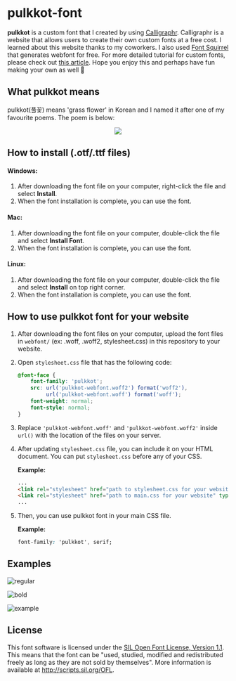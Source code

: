 # pulkkot-font
**pulkkot** is a custom font that I created by using [Calligraphr](https://www.calligraphr.com/). Calligraphr is a website that allows users to create their own custom fonts at a free cost. I learned about this website thanks to my coworkers. I also used [Font Squirrel](https://www.fontsquirrel.com/) that generates webfont for free. For more detailed tutorial for custom fonts, please check out [this article](https://blog.schoolofcode.co.uk/a-beginners-guide-to-creating-your-very-own-custom-web-font-7b71b16f4ef3). Hope you enjoy this and perhaps have fun making your own as well :balloon:

## What pulkkot means
pulkkot(풀꽃) means 'grass flower' in Korean and I named it after one of my favourite poems.  The poem is below:

<p align="center">
  <img src="https://github.com/kmsunmin/pulkkot-font/blob/main/images/poem.png" />
</p>

## How to install (.otf/.ttf files)
#### Windows:
1. After downloading the font file on your computer, right-click the file and select **Install**.
2. When the font installation is complete, you can use the font.

#### Mac:
1. After downloading the font file on your computer, double-click the file and select **Install Font**.
2. When the font installation is complete, you can use the font.

#### Linux:
1. After downloading the font file on your computer, double-click the file and select **Install** on top right corner.
2. When the font installation is complete, you can use the font.

## How to use pulkkot font for your website
1. After downloading the font files on your computer, upload the font files in `webfont/` (ex: .woff, .woff2, stylesheet.css) in this repository to your website.
2. Open `stylesheet.css` file that has the following code:
   ```css
   @font-face {
       font-family: 'pulkkot';
       src: url('pulkkot-webfont.woff2') format('woff2'),
            url('pulkkot-webfont.woff') format('woff');
       font-weight: normal;
       font-style: normal;
   }
   ```
3. Replace `'pulkkot-webfont.woff'` and `'pulkkot-webfont.woff2'` inside `url()` with the location of the files on your server.
4. After updating `stylesheet.css` file, you can include it on your HTML document. You can put `stylesheet.css` before any of your CSS.
  
    **Example:**
    ```html
    ...
    <link rel="stylesheet" href="path to stylesheet.css for your website" type="text/css" charset="utf-8">
    <link rel="stylesheet" href="path to main.css for your website" type="text/css" charset="utf-8">
    ...
    ```
5. Then, you can use pulkkot font in your main CSS file.
  
    **Example:**
    ```css
    font-family: 'pulkkot', serif;
    ```
  
## Examples
![regular](https://github.com/kmsunmin/pulkkot-font/blob/main/images/regular.png)

![bold](https://github.com/kmsunmin/pulkkot-font/blob/main/images/bold.png)

![example](https://github.com/kmsunmin/pulkkot-font/blob/main/images/example.png)

## License
This font software is licensed under the [SIL Open Font License, Version 1.1](http://scripts.sil.org/OFL). This means that the font can be "used, studied, modified and redistributed freely as long as they are not sold by themselves". More information is available at http://scripts.sil.org/OFL.
